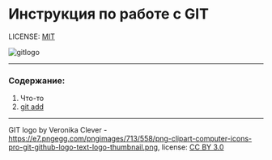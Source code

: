# Инструкция по работе с GIT

LICENSE: [MIT](./license.md)

![gitlogo](./assets/gitlogo.png)

---

### Содержание:
1. Что-то
2. [git add](./add.md)

---

GIT logo by Veronika Clever - https://e7.pngegg.com/pngimages/713/558/png-clipart-computer-icons-pro-git-github-logo-text-logo-thumbnail.png,
license: [CC BY 3.0](https://creativecommons.org/licenses/by/3.0/)